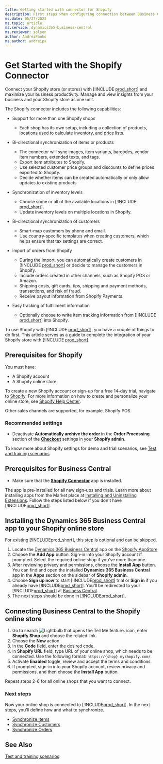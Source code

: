 ```yaml
---
title: Getting started with connector for Shopify
description: First steps when configuring connection between Business Central and Shopify
ms.date: 05/27/2022
ms.topic: article
ms.service: dynamics365-business-central
ms.reviewer: solsen
author: AndreiPanko
ms.author: andreipa
---
```


# Get Started with the Shopify Connector

Connect your Shopify store (or stores) with [!INCLUDE [prod_short](../includes/prod_short.md)] and maximize your business productivity. Manage and view insights from your business and your Shopify store as one unit. 

The Shopify connector includes the following capabilities:

- Support for more than one Shopify shops  

  - Each shop has its own setup, including a collection of products, locations used to calculate inventory, and price lists.  
- Bi-directional synchronization of items or products  

  - The connector will sync images, item variants, barcodes, vendor item numbers, extended texts, and tags.  
  -	Export item attributes to Shopify.  
  -	Use selected customer price groups and discounts to define prices exported to Shopify.  
  -	Decide whether items can be created automatically or only allow updates to existing products.  
- Synchronization of inventory levels  

  -	Choose some or all of the available locations in [!INCLUDE [prod_short](../includes/prod_short.md)].  
  -	Update inventory levels on multiple locations in Shopify.  
- Bi-directional synchronization of customers  

  -	Smart-map customers by phone and email.  
  -	Use country-specific templates when creating customers, which helps ensure that tax settings are correct.  
- Import of orders from Shopify  

  -	During the import, you can automatically create customers in [!INCLUDE [prod_short](../includes/prod_short.md)] or decide to manage the customers in Shopify.  
  -	Include orders created in other channels, such as Shopify POS or Amazon.  
  -	Shipping costs, gift cards, tips, shipping and payment methods, transactions, and risk of fraud.  
  - Receive payout information from Shopify Payments.  
- Easy tracking of fulfillment information  

  -	Optionally choose to write item tracking information from [!INCLUDE [prod_short](../includes/prod_short.md)] into Shopify.  

To use Shopify with [!INCLUDE [prod_short](../includes/prod_short.md)], you have a couple of things to do first. This article serves as a guide to complete the integration of your Shopify store with [!INCLUDE [prod_short](../includes/prod_short.md)].

## Prerequisites for Shopify

You must have:

- A Shopify account
- A Shopify online store

To create a new Shopify account or sign-up for a free 14-day trial, navigate to [Shopify](https://www.shopify.com/). For more information on how to create and personalize your online store, see [Shopify Help Center](https://help.shopify.com/).
  
Other sales channels are supported, for example, Shopify POS.

### Recommended settings

- Deactivate **Automatically archive the order** in the **Order Processing** section of the [**Checkout**](https://www.shopify.com/admin/settings/checkout) settings in your **Shopify admin**.

To know more about Shopify settings for demo and trial scenarios, see [Test and training scenarios](/dynamics365/business-central/dev-itpro/administration/admin-shopify-connector#preparation).

## Prerequisites for Business Central

- Make sure that the **[Shopify Connector](https://go.microsoft.com/fwlink/?linkid=2196238)** app is installed.

The app is pre-installed for all new sign-ups and trials. Learn more about installing apps from the Market place at [Installing and Uninstalling Extensions](../ui-extensions-install-uninstall.md#install). Follow the steps listed below if you don't have [!INCLUDE[prod_short](../includes/prod_short.md)].

## Installing the **Dynamics 365 Business Central** app to your Shopify online store

For existing [!INCLUDE[prod_short](../includes/prod_short.md)], this step is optional and can be skipped.

1. Locate the [Dynamics 365 Business Central](https://apps.shopify.com/dynamics-365-business-central) app on the [Shopify AppStore](https://apps.shopify.com/)
2. Choose the **Add App** button. Sign-in into your Shopify account if prompted. Select the required online shop if you've more than one.
3. After reviewing privacy and permissions, choose the **Install App** button.
  You can find and open the installed **Dynamics 365 Business Central** app in the **Apps** section on the sidebar of **Shopify admin**.
4. Choose **Sign up now** to start [!INCLUDE[prod_short](../includes/prod_short.md)] trial or **Sign in** if you already have [!INCLUDE[prod_short](../includes/prod_short.md)]. You'll be redirected to your [!INCLUDE[prod_short](../includes/prod_short.md)] at [Business Central](https://businesscentral.dynamics.com).
5. The next steps should be done in [!INCLUDE[prod_short](../includes/prod_short.md)].

## Connecting Business Central to the Shopify online store

1. Go to search ![Lightbulb that opens the Tell Me feature.](../media/ui-search/search_small.png "Tell me what you want to do") icon, enter **Shopify Shop** and choose the related link.
2. Choose the **New** action.  
3. In the **Code** field, enter the desired code.  
4. In **Shopify URL** field, type URL of your online shop, which needs to be connected. Use the following format: `https://{shop}.myshopify.com/`.
5. Activate **Enabled** toggle, review and accept the terms and conditions.
6. If prompted, sign-in into your Shopify account, review privacy and permissions, and then choose the **Install App** button.

Repeat steps 2-6 for all online shops that you want to connect.

### Next steps

Now your online shop is connected to [!INCLUDE[prod_short](../includes/prod_short.md)]. In the next steps, you'll define how and what to synchronize.

- [Synchronize Items](synchronize-items.md)
- [Synchronize Customers](synchronize-customers.md)
- [Synchronize Orders](synchronize-orders.md)

## See Also

[Test and training scenarios](/dynamics365/business-central/dev-itpro/administration/admin-shopify-connector).

